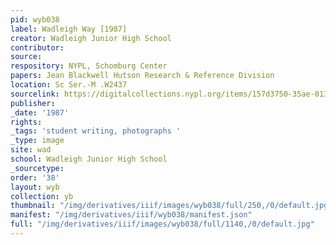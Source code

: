 ```yaml
---
pid: wyb038
label: Wadleigh Way [1987]
creator: Wadleigh Junior High School
contributor:
source:
respository: NYPL, Schomburg Center
papers: Jean Blackwell Hutson Research & Reference Division
location: Sc Ser.-M .W2437
sourcelink: https://digitalcollections.nypl.org/items/157d3750-35ae-0134-723e-00505686a51c
publisher:
_date: '1987'
rights:
_tags: 'student writing, photographs '
_type: image
site: wad
school: Wadleigh Junior High School
_sourcetype:
order: '38'
layout: wyb
collection: yb
thumbnail: "/img/derivatives/iiif/images/wyb038/full/250,/0/default.jpg"
manifest: "/img/derivatives/iiif/wyb038/manifest.json"
full: "/img/derivatives/iiif/images/wyb038/full/1140,/0/default.jpg"
---
```


